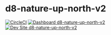 # d8-nature-up-north-v2

[![CircleCI](https://circleci.com/gh/stlawu/d8-nature-up-north-v2.svg?style=shield)](https://circleci.com/gh/stlawu/d8-nature-up-north-v2)
[![Dashboard d8-nature-up-north-v2](https://img.shields.io/badge/dashboard-d8_nature_up_north_v2-yellow.svg)](https://dashboard.pantheon.io/sites/f696edcc-8347-415d-baeb-c4c23d243ebe#dev/code)
[![Dev Site d8-nature-up-north-v2](https://img.shields.io/badge/site-d8_nature_up_north_v2-blue.svg)](http://dev-d8-nature-up-north-v2.pantheonsite.io/)
